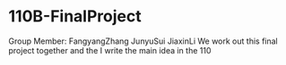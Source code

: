 # 110B-FinalProject

Group Member: FangyangZhang  JunyuSui JiaxinLi
We work out this final project together and the I write the main idea in the 110  
